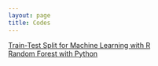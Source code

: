 ```yaml
---
layout: page
title: Codes
---
```


[Train-Test Split for Machine Learning with R](https://soheilshapouri.github.io/codes/2024/10/18/MLinR.html)  
[Random Forest with Python](https://github.com/soheilshapouri/epidemics_collectivism/blob/main/RandomForests.ipynb)

